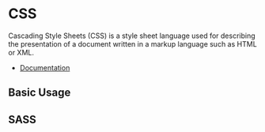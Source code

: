 # CSS

Cascading Style Sheets (CSS) is a style sheet language used for describing the presentation of a document written in a markup language such as HTML or XML.

* [Documentation](https://developer.mozilla.org/en-US/docs/Web/CSS)


## Basic Usage



## SASS